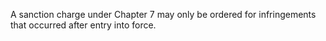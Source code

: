 A sanction charge under Chapter 7 may only be ordered for infringements that occurred after entry into force.
